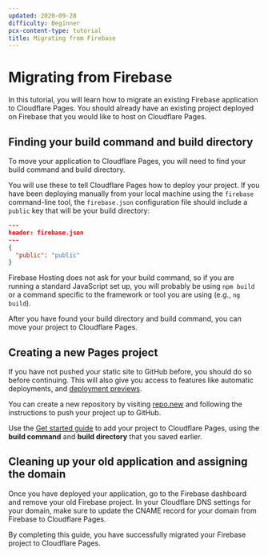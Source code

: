 ```yaml
---
updated: 2020-09-28
difficulty: Beginner
pcx-content-type: tutorial
title: Migrating from Firebase
---
```


# Migrating from Firebase

In this tutorial, you will learn how to migrate an existing Firebase application to Cloudflare Pages. You should already have an existing project deployed on Firebase that you would like to host on Cloudflare Pages.

## Finding your build command and build directory

To move your application to Cloudflare Pages, you will need to find your build command and build directory.

You will use these to tell Cloudflare Pages how to deploy your project. If you have been deploying manually from your local machine using the `firebase` command-line tool, the `firebase.json` configuration file should include a `public` key that will be your build directory:

```json
---
header: firebase.json
---
{
  "public": "public"
}
```

Firebase Hosting does not ask for your build command, so if you are running a standard JavaScript set up, you will probably be using `npm build` or a command specific to the framework or tool you are using (e.g., `ng build`).

After you have found your build directory and build command, you can move your project to Cloudflare Pages.

## Creating a new Pages project

If you have not pushed your static site to GitHub before, you should do so before continuing. This will also give you access to features like automatic deployments, and [deployment previews](/pages/platform/preview-deployments/).

You can create a new repository by visiting [repo.new](https://repo.new) and following the instructions to push your project up to GitHub.

Use the [Get started guide](/pages/get-started/) to add your project to Cloudflare Pages, using the **build command** and **build directory** that you saved earlier.

## Cleaning up your old application and assigning the domain

Once you have deployed your application, go to the Firebase dashboard and remove your old Firebase project. In your Cloudflare DNS settings for your domain, make sure to update the CNAME record for your domain from Firebase to Cloudflare Pages.

By completing this guide, you have successfully migrated your Firebase project to Cloudflare Pages.
